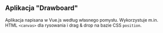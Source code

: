 ## Aplikacja "Drawboard"

Aplikacja napisana w Vue.js według własnego pomysłu. Wykorzystuje m.in. HTML `<canvas>` dla rysowania i drag & drop na bazie CSS `position`.

